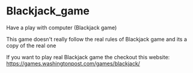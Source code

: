 # Blackjack_game
Have a play with computer (Blackjack game)

This game doesn't really follow the real rules of Blackjack game and its a copy of the real one

If you want to play real Blackjack game the checkout this website:
   https://games.washingtonpost.com/games/blackjack/
